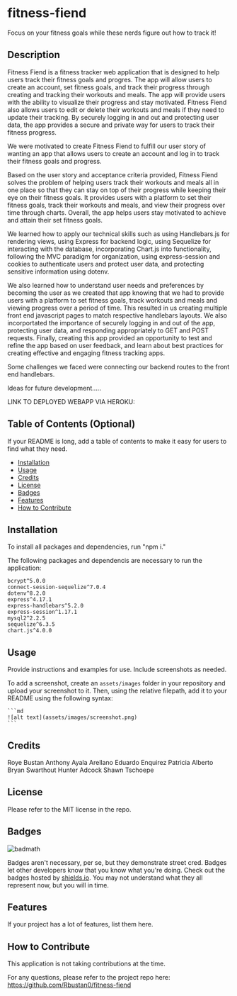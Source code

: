 # fitness-fiend

Focus on your fitness goals while these nerds figure out how to track it!

## Description

Fitness Fiend is a fitness tracker web application that is designed to help users track their fitness goals and progres.  The app will allow users to create an account, set fitness goals, and track their progress through creating and tracking their workouts and meals.  The app will provide users with the ability to visualize their progress and stay motivated.  Fitness Fiend also allows users to edit or delete their workouts and meals if they need to update their tracking. By securely logging in and out and protecting user data, the app provides a secure and private way for users to track their fitness progress.

We were motivated to create Fitness Fiend to fulfill our user story of wanting an app that allows users to create an account and log in to track their fitness goals and progress. 

Based on the user story and acceptance criteria provided, Fitness Fiend solves the problem of helping users track their workouts and meals all in one place so that they can stay on top of their progress while keeping their eye on their fitness goals. It provides users with a platform to set their fitness goals, track their workouts and meals, and view their progress over time through charts. Overall, the app helps users stay motivated to achieve and attain their set fitness goals.  

We learned how to apply our technical skills such as using Handlebars.js for rendering views, using Express for backend logic, using Sequelize for interacting with the database, incorporating Chart.js into functionality, following the MVC paradigm for organization, using express-session and cookies to authenticate users and protect user data, and protecting sensitive information using dotenv. 

We also learned how to understand user needs and preferences by becoming the user as we created that app knowing that we had to provide users with a platform to set fitness goals, track workouts and meals and viewing progress over a period of time.  This resulted in us creating multiple front end javascript pages to match respective handlebars layouts.  We also incorportated the importance of securely logging in and out of the app, protecting user data, and responding appropriately to GET and POST requests. Finally, creating this app provided an opportunity to test and refine the app based on user feedback, and learn about best practices for creating effective and engaging fitness tracking apps.

Some challenges we faced were connecting our backend routes to the front end handlebars.  

Ideas for future development.....


LINK TO DEPLOYED WEBAPP VIA HEROKU: 



## Table of Contents (Optional)

If your README is long, add a table of contents to make it easy for users to find what they need.

- [Installation](#installation)
- [Usage](#usage)
- [Credits](#credits)
- [License](#license)
- [Badges](#badges)
- [Features](#features)
- [How to Contribute](#how_to_contribute)


## Installation

To install all packages and dependencies, run "npm i."

The following packages and dependencis are necessary to run the application: 

    bcrypt^5.0.0
    connect-session-sequelize^7.0.4
    dotenv^8.2.0
    express^4.17.1
    express-handlebars^5.2.0
    express-session^1.17.1
    mysql2^2.2.5
    sequelize^6.3.5
    chart.js^4.0.0



## Usage

Provide instructions and examples for use. Include screenshots as needed.

To add a screenshot, create an `assets/images` folder in your repository and upload your screenshot to it. Then, using the relative filepath, add it to your README using the following syntax:

    ```md
    ![alt text](assets/images/screenshot.png)
    ```

## Credits

Roye Bustan
Anthony Ayala Arellano
Eduardo Enquirez
Patricia Alberto
Bryan Swarthout 
Hunter Adcock
Shawn Tschoepe


## License

Please refer to the MIT license in the repo.  

## Badges

![badmath](https://img.shields.io/github/languages/top/lernantino/badmath)

Badges aren't necessary, per se, but they demonstrate street cred. Badges let other developers know that you know what you're doing. Check out the badges hosted by [shields.io](https://shields.io/). You may not understand what they all represent now, but you will in time.

## Features

If your project has a lot of features, list them here.

## How to Contribute

This application is not taking contributions at the time.  

For any questions, please refer to the project repo here: https://github.com/Rbustan0/fitness-fiend



